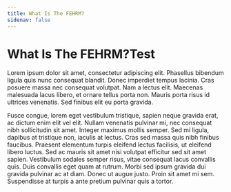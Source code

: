 ```yaml
---
title: What Is The FEHRM?
sidenav: false
---
```

# What Is The FEHRM?Test

Lorem ipsum dolor sit amet, consectetur adipiscing elit. Phasellus bibendum ligula quis nunc consequat blandit. Donec imperdiet tempus lacinia. Cras posuere massa nec consequat volutpat. Nam a lectus elit. Maecenas malesuada lacus libero, et ornare tellus porta non. Mauris porta risus id ultrices venenatis. Sed finibus elit eu porta gravida.

Fusce congue, lorem eget vestibulum tristique, sapien neque gravida erat, ac dictum enim elit vel elit. Nullam venenatis pulvinar mi, nec consequat nibh sollicitudin sit amet. Integer maximus mollis semper. Sed mi ligula, dapibus at tristique non, iaculis at lectus. Cras sed massa quis nibh finibus faucibus. Praesent elementum turpis eleifend lectus facilisis, ut eleifend libero luctus. Sed ac mauris sit amet nisi volutpat efficitur sed sit amet sapien. Vestibulum sodales semper risus, vitae consequat lacus convallis quis. Duis convallis eget quam at rutrum. Morbi sed ipsum gravida dui gravida pulvinar ac at diam. Donec ut augue justo. Proin sit amet mi sem. Suspendisse at turpis a ante pretium pulvinar quis a tortor.